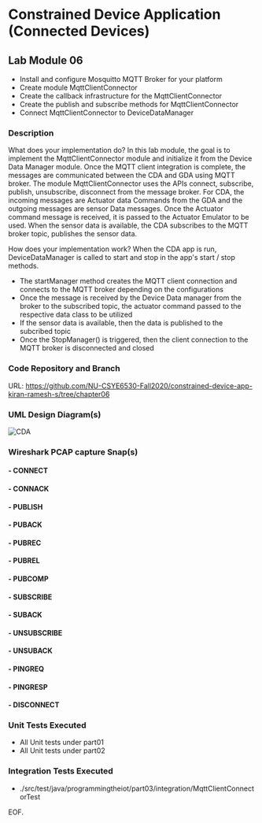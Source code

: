 # Constrained Device Application (Connected Devices)

## Lab Module 06
  - Install and configure Mosquitto MQTT Broker for your platform
  - Create module MqttClientConnector
  - Create the callback infrastructure for the MqttClientConnector
  - Create the publish and subscribe methods for MqttClientConnector
  - Connect MqttClientConnector to DeviceDataManager

### Description

What does your implementation do? 
In this lab module, the goal is to implement the MqttClientConnector module and initialize it from the Device Data Manager module. Once the MQTT client integration is complete, the messages are communicated between the CDA and GDA using MQTT broker. The module MqttClientConnector uses the APIs connect, subscribe, publish, unsubscribe, disconnect from the message broker. For CDA, the incoming messages are Actuator data Commands from the GDA and the outgoing messages are sensor Data messages. Once the Actuator command message  is received, it is passed to the Actuator Emulator to be used. When the sensor data is available, the CDA subscribes to the MQTT broker topic, publishes the sensor data.
 
 

How does your implementation work?
When the CDA app is run, DeviceDataManager is called to start and stop in the app's start / stop methods. 
 - The startManager method creates the MQTT client connection and connects to the MQTT broker depending on the configurations 
 -  Once the message is received by the Device Data manager from the broker to the subscribed topic, the actuator command passed to the respective data class to be utilized
 - If the sensor data is available, then the data is published to the subcribed topic
 - Once the StopManager() is triggered, then the client connection to the MQTT broker is disconnected and closed



### Code Repository and Branch

URL: https://github.com/NU-CSYE6530-Fall2020/constrained-device-app-kiran-ramesh-s/tree/chapter06

### UML Design Diagram(s)
![CDA](https://github.com/NU-CSYE6530-Fall2020/constrained-device-app-kiran-ramesh-s/blob/chapter06/uml/lab6_CDA.png?raw=true)

### Wireshark PCAP capture Snap(s)
 #### - CONNECT
 
 #### - CONNACK
 
 #### - PUBLISH
 
 #### - PUBACK
 
 #### - PUBREC
 
 #### - PUBREL
 
 #### - PUBCOMP
 
 #### - SUBSCRIBE
 
 #### - SUBACK
 
 #### - UNSUBSCRIBE
 
 #### - UNSUBACK
 
 #### - PINGREQ
 
 #### - PINGRESP
 
 #### - DISCONNECT
 
### Unit Tests Executed

 - All Unit tests under part01
 - All Unit tests under part02

### Integration Tests Executed

 -  ./src/test/java/programmingtheiot/part03/integration/MqttClientConnectorTest



EOF.
